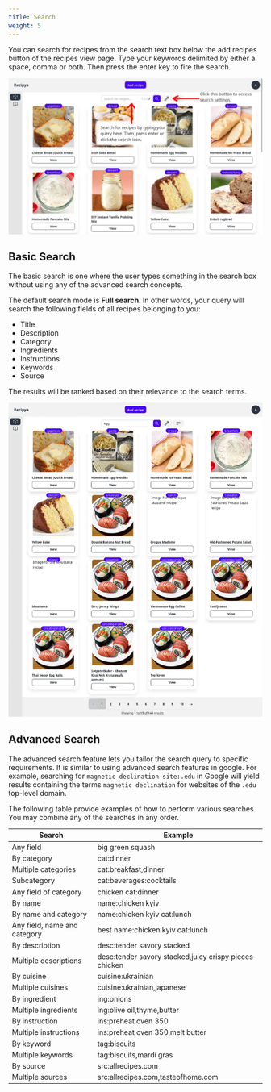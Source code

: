 ```yaml
---
title: Search
weight: 5
---
```


You can search for recipes from the search text box below the add recipes button of the recipes view page.
Type your keywords delimited by either a space, comma or both. Then press the enter key to fire the search.

![](images/recipes-search-view.webp)

## Basic Search

The basic search is one where the user types something in the search box without using any
of the advanced search concepts.

The default search mode is __Full search__. In other words, your query will search the following fields of all 
recipes belonging to you:
- Title
- Description
- Category
- Ingredients
- Instructions
- Keywords
- Source

The results will be ranked based on their relevance to the search terms.

![](images/recipes-search-query.webp)

## Advanced Search

The advanced search feature lets you tailor the search query to specific requirements. It is similar to using advanced
search features in google. For example, searching for `magnetic declination site:.edu` in Google will yield results 
containing the terms `magnetic declination` for websites of the `.edu` top-level domain.

The following table provide examples of how to perform various searches. You may combine any of the searches in any order.

| Search                       | Example                                                |
|------------------------------|--------------------------------------------------------|
| Any field                    | big green squash                                       |
| By category                  | cat:dinner                                             |
| Multiple categories          | cat:breakfast,dinner                                   |
| Subcategory                  | cat:beverages:cocktails                                |
| Any field of category        | chicken cat:dinner                                     |
| By name                      | name:chicken kyiv                                      |
| By name and category         | name:chicken kyiv cat:lunch                            |
| Any field, name and category | best name:chicken kyiv cat:lunch                       |
| By description               | desc:tender savory stacked                             |
| Multiple descriptions        | desc:tender savory stacked,juicy crispy pieces chicken |
| By cuisine                   | cuisine:ukrainian                                      |
| Multiple cuisines            | cuisine:ukrainian,japanese                             |
| By ingredient                | ing:onions                                             |
| Multiple ingredients         | ing:olive oil,thyme,butter                             |
| By instruction               | ins:preheat oven 350                                   |
| Multiple instructions        | ins:preheat oven 350,melt butter                       |
| By keyword                   | tag:biscuits                                           |
| Multiple keywords            | tag:biscuits,mardi gras                                |
| By source                    | src:allrecipes.com                                     |
| Multiple sources             | src:allrecipes.com,tasteofhome.com                     |
